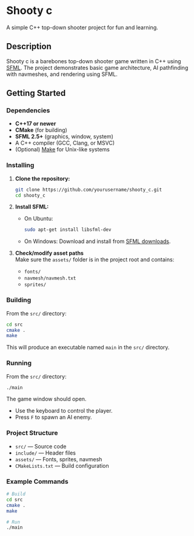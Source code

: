 # Shooty c

A simple C++ top-down shooter project for fun and learning.

## Description

Shooty c is a barebones top-down shooter game written in C++ using [SFML](https://www.sfml-dev.org/). The project demonstrates basic game architecture, AI pathfinding with navmeshes, and rendering using SFML.

## Getting Started

### Dependencies

- **C++17 or newer**
- **CMake** (for building)
- **SFML 2.5+** (graphics, window, system)
- A C++ compiler (GCC, Clang, or MSVC)
- (Optional) [Make](https://www.gnu.org/software/make/) for Unix-like systems

### Installing

1. **Clone the repository:**
    ```sh
    git clone https://github.com/yourusername/shooty_c.git
    cd shooty_c
    ```

2. **Install SFML:**
    - On Ubuntu:
        ```sh
        sudo apt-get install libsfml-dev
        ```
    - On Windows: Download and install from [SFML downloads](https://www.sfml-dev.org/download.php).

3. **Check/modify asset paths**  
   Make sure the `assets/` folder is in the project root and contains:
   - `fonts/`
   - `navmesh/navmesh.txt`
   - `sprites/`

### Building

From the `src/` directory:

```sh
cd src
cmake .
make
```

This will produce an executable named `main` in the `src/` directory.

### Running

From the `src/` directory:

```sh
./main
```

The game window should open.  
- Use the keyboard to control the player.
- Press `F` to spawn an AI enemy.

### Project Structure

- `src/` — Source code
- `include/` — Header files
- `assets/` — Fonts, sprites, navmesh
- `CMakeLists.txt` — Build configuration

### Example Commands

```sh
# Build
cd src
cmake .
make

# Run
./main
```